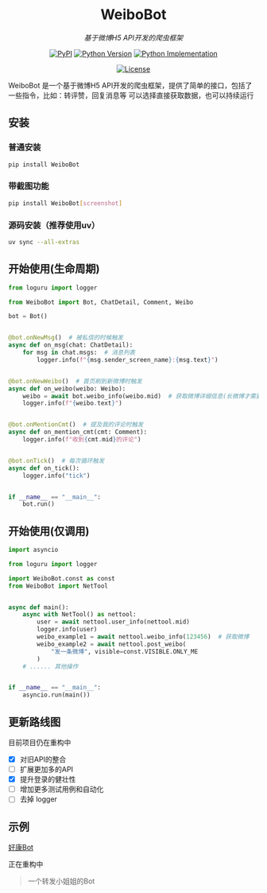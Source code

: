 <div align="center">

# WeiboBot

_基于微博H5 API开发的爬虫框架_

<a href="https://pypi.org/project/WeiboBot/"><img alt="PyPI" src="https://img.shields.io/pypi/v/WeiboBot" /></a></td>
<a href="https://pypi.org/project/WeiboBot/"><img alt="Python Version" src="https://img.shields.io/pypi/pyversions/WeiboBot" /></a>
<a href="https://pypi.org/project/WeiboBot/"><img alt="Python Implementation" src="https://img.shields.io/pypi/implementation/WeiboBot" /></a>

<a href="https://github.com/MerlinCN/WeiboBot/blob/master/LICENSE"><img alt="License" src="https://img.shields.io/github/license/MerlinCN/WeiboBot"></a>

</div>



WeiboBot 是一个基于微博H5 API开发的爬虫框架，提供了简单的接口，包括了一些指令，比如：转评赞，回复消息等
可以选择直接获取数据，也可以持续运行

## 安装

### 普通安装

```bash
pip install WeiboBot
```

### 带截图功能

```bash
pip install WeiboBot[screenshot]
```

### 源码安装（推荐使用uv）

```bash
uv sync --all-extras
```

## 开始使用(生命周期)

```python
from loguru import logger

from WeiboBot import Bot, ChatDetail, Comment, Weibo

bot = Bot()


@bot.onNewMsg()  # 被私信的时候触发
async def on_msg(chat: ChatDetail):
    for msg in chat.msgs:  # 消息列表
        logger.info(f"{msg.sender_screen_name}:{msg.text}")


@bot.onNewWeibo()  # 首页刷到新微博时触发
async def on_weibo(weibo: Weibo):
    weibo = await bot.weibo_info(weibo.mid)  # 获取微博详细信息(长微博才需要)
    logger.info(f"{weibo.text}")


@bot.onMentionCmt()  # 提及我的评论时触发
async def on_mention_cmt(cmt: Comment):
    logger.info(f"收到{cmt.mid}的评论")


@bot.onTick()  # 每次循环触发
async def on_tick():
    logger.info("tick")


if __name__ == "__main__":
    bot.run()

```

## 开始使用(仅调用)

```python
import asyncio

from loguru import logger

import WeiboBot.const as const
from WeiboBot import NetTool


async def main():
    async with NetTool() as nettool:
        user = await nettool.user_info(nettool.mid)
        logger.info(user)
        weibo_example1 = await nettool.weibo_info(123456)  # 获取微博
        weibo_example2 = await nettool.post_weibo(
            "发一条微博", visible=const.VISIBLE.ONLY_ME
        )
    # ...... 其他操作


if __name__ == "__main__":
    asyncio.run(main())
```

## 更新路线图

目前项目仍在重构中

- [x]  对旧API的整合
- [ ]  扩展更加多的API
- [x]  提升登录的健壮性
- [ ]  增加更多测试用例和自动化
- [ ]  去掉 logger

## 示例

[好康Bot](https://github.com/MerlinCN/WeiboWatchdog)

正在重构中

> 一个转发小姐姐的Bot


